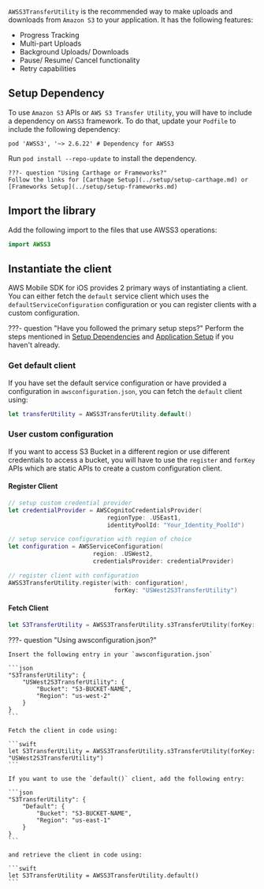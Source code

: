 `AWSS3TransferUtility` is the recommended way to make uploads and downloads from `Amazon S3` to your application. It has the following features:

- Progress Tracking
- Multi-part Uploads
- Background Uploads/ Downloads
- Pause/ Resume/ Cancel functionality
- Retry capabilities

## Setup Dependency

To use `Amazon S3` APIs or `AWS S3 Transfer Utility`, you will have to include a dependency on `AWSS3` framework. To do that, update your `Podfile` to include the following dependency:

    pod 'AWSS3', '~> 2.6.22' # Dependency for AWSS3

Run `pod install --repo-update` to install the dependency.

    ???- question "Using Carthage or Frameworks?"
    Follow the links for [Carthage Setup](../setup/setup-carthage.md) or [Frameworks Setup](../setup/setup-frameworks.md)

## Import the library

Add the following import to the files that use AWSS3 operations:

```swift
import AWSS3
```

## Instantiate the client

AWS Mobile SDK for iOS provides 2 primary ways of instantiating a client. You can either fetch the `default` service client which uses the `defaultServiceConfiguration` configuration or you can register clients with a custom configuration.

???- question "Have you followed the primary setup steps?"
    Perform the steps mentioned in [Setup Dependencies](../setup/setup-dependencies.md) and [Application Setup](../setup/setup-application.md) if you haven't already.

### Get default client

If you have set the default service configuration or have provided a configuration in `awsconfiguration.json`, you can fetch the `default` client using:

```swift
let transferUtility = AWSS3TransferUtility.default()
```

### User custom configuration

If you want to access S3 Bucket in a different region or use different credentials to access a bucket, you will have to use the `register` and `forKey` APIs which are static APIs to create a custom configuration client.

#### Register Client

```swift
// setup custom credential provider
let credentialProvider = AWSCognitoCredentialsProvider(
                            regionType: .USEast1, 
                            identityPoolId: "Your_Identity_PoolId")

// setup service configuration with region of choice
let configuration = AWSServiceConfiguration(
                        region: .USWest2, 
                        credentialsProvider: credentialProvider)

// register client with configuration       
AWSS3TransferUtility.register(with: configuration!, 
                              forKey: "USWest2S3TransferUtility")
```

#### Fetch Client

```swift
let S3TransferUtility = AWSS3TransferUtility.s3TransferUtility(forKey: "USWest2S3TransferUtility")
```

???- question "Using awsconfiguration.json?"
    
    Insert the following entry in your `awsconfiguration.json`
    
    ```json
    "S3TransferUtility": {
        "USWest2S3TransferUtility": {
            "Bucket": "S3-BUCKET-NAME",
            "Region": "us-west-2"
        }
    }
    ```

    Fetch the client in code using:

    ```swift
    let S3TransferUtility = AWSS3TransferUtility.s3TransferUtility(forKey: "USWest2S3TransferUtility")
    ```

    If you want to use the `default()` client, add the following entry:

    ```json
    "S3TransferUtility": {
        "Default": {
            "Bucket": "S3-BUCKET-NAME",
            "Region": "us-east-1"
        }
    }
    ```

    and retrieve the client in code using:

    ```swift
    let S3TransferUtility = AWSS3TransferUtility.default()
    ```    